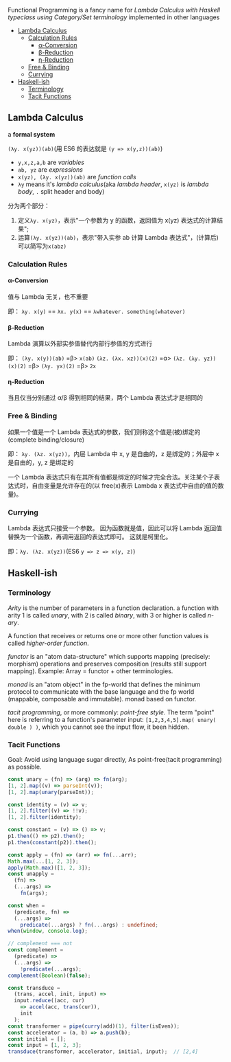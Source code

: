 Functional Programming is a fancy name for _Lambda Calculus with Haskell typeclass using Category/Set terminology_ implemented in other languages

- [Lambda Calculus](#lambda-calculus)
  - [Calculation Rules](#calculation-rules)
    - [α-Conversion](#α-conversion)
    - [β-Reduction](#β-reduction)
    - [η-Reduction](#η-reduction)
  - [Free \& Binding](#free--binding)
  - [Currying](#currying)
- [Haskell-ish](#haskell-ish)
  - [Terminology](#terminology)
  - [Tacit Functions](#tacit-functions)

## Lambda Calculus

a **formal system**

`(λy. x(yz))(ab)`(用 ES6 的表达就是 `(y => x(y,z))(ab)`)

- `y,x,z,a,b` are _variables_
- `ab, yz` are _expressions_
- `x(yz), (λy. x(yz))(ab)` are _function calls_
- `λy` means it's _lambda calculus_(aka _lambda header_, `x(yz)` is _lambda body_, `.` split header and body)

分为两个部分：

1. 定义`λy. x(yz)`，表示"一个参数为 y 的函数，返回值为 x(yz) 表达式的计算结果";
2. 运算`(λy. x(yz))(ab)`，表示"带入实参 ab 计算 Lambda 表达式"，(计算后)可以简写为`x(abz)`

### Calculation Rules

#### α-Conversion

值与 Lambda 无关，也不重要

即：
`λy. x(y)` == `λx. y(x)` == `λwhatever. something(whatever)`

#### β-Reduction

Lambda 演算以外部实参值替代内部行参值的方式进行

即：
`(λy. x(y))(ab)` =β> `x(ab)`
`(λz. (λx. xz))(x)(2)` =α> `(λz. (λy. yz))(x)(2)` =β> `(λy. yx)(2)` =β> `2x`

#### η-Reduction

当且仅当分别通过 α/β 得到相同的结果，两个 Lambda 表达式才是相同的

### Free & Binding

如果一个值是一个 Lambda 表达式的参数，我们则称这个值是(被)绑定的(complete binding/closure)

即：
`λy. (λz. x(yz))`，内层 Lambda 中 x, y 是自由的，z 是绑定的；外层中 x 是自由的，y, z 是绑定的

一个 Lambda 表达式只有在其所有值都是绑定的时候才完全合法。关注某个子表达式时，自由变量是允许存在的(以 free(x)表示 Lambda x 表达式中自由的值的数量)。

### Currying

Lambda 表达式只接受一个参数。
因为函数就是值，因此可以将 Lambda 返回值替换为一个函数，再调用返回的表达式即可。
这就是柯里化。

即：`λy. (λz. x(yz))`(ES6 `y => z => x(y, z)`)

## Haskell-ish

### Terminology

_Arity_ is the number of parameters in a function declaration.
a function with arity 1 is called _unary_, with 2 is called _binary_, with 3 or higher is called _n-ary_.

A function that receives or returns one or more other function values is called _higher-order function_.

_functor_ is an "atom data-structure" which supports mapping (precisely: morphism) operations and preserves composition (results still support mapping). Example: Array = functor + other terminologies.

_monad_ is an "atom object" in the fp-world that defines the minimum protocol to communicate with the base language and the fp world (mappable, composable and immutable). monad based on functor.

_tacit programming_, or more commonly: _point-free style_. The term "point" here is referring to a function's parameter input: `[1,2,3,4,5].map( unary( double ) )`, which you cannot see the input flow, it been hidden.

### Tacit Functions

Goal: Avoid using language sugar directly, As point-free(tacit programming) as possible.

```ts
const unary = (fn) => (arg) => fn(arg);
[1, 2].map((v) => parseInt(v));
[1, 2].map(unary(parseInt));

const identity = (v) => v;
[1, 2].filter((v) => !!v);
[1, 2].filter(identity);

const constant = (v) => () => v;
p1.then(() => p2).then();
p1.then(constant(p2)).then();

const apply = (fn) => (arr) => fn(...arr);
Math.max(...[1, 2, 3]);
apply(Math.max)([1, 2, 3]);
const unapply =
  (fn) =>
  (...args) =>
    fn(args);

const when =
  (predicate, fn) =>
  (...args) =>
    predicate(...args) ? fn(...args) : undefined;
when(window, console.log);

// complement === not
const complement =
  (predicate) =>
  (...args) =>
    !predicate(...args);
complement(Boolean)(false);

const transduce = 
  (trans, accel, init, input) =>
  input.reduce((acc, cur)
    => accel(acc, trans(cur)),
    init
  );
const transformer = pipe(curry(add)(1), filter(isEven));
const accelerator = (a, b) => a.push(b);
const initial = [];
const input = [1, 2, 3];
transduce(transformer, accelerator, initial, input);  // [2,4]
```
